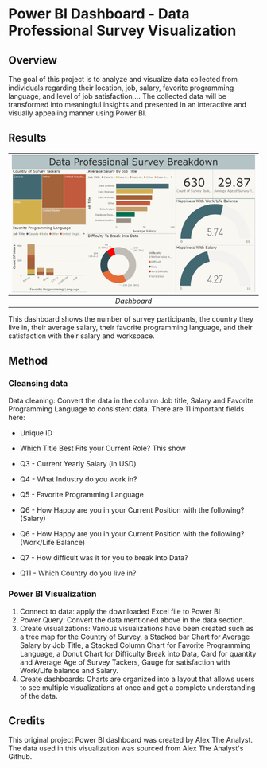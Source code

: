 # Power BI Dashboard - Data Professional Survey Visualization

## Overview
The goal of this project is to analyze and visualize data collected from individuals regarding their location, job, salary, favorite programming language, and level of job satisfaction,... The collected data will be transformed into meaningful insights and presented in an interactive and visually appealing manner using Power BI.


## Results

|![Dashboard](./images/Dashboard-PowerBI.png)|
| :--: |
| *Dashboard* |

This dashboard shows the number of survey participants, the country they live in, their average salary, their favorite programming language, and their satisfaction with their salary and workspace.

## Method

### Cleansing data

Data cleaning: Convert the data in the column Job title, Salary and Favorite Programming Language to consistent data.
There are 11 important fields here:

* Unique ID

* Which Title Best Fits your Current Role? This show 

* Q3 - Current Yearly Salary (in USD)

* Q4 - What Industry do you work in?

* Q5 - Favorite Programming Language

* Q6 - How Happy are you in your Current Position with the following? (Salary)

* Q6 - How Happy are you in your Current Position with the following? (Work/Life Balance)

* Q7 - How difficult was it for you to break into Data?

* Q11 - Which Country do you live in?

### Power BI Visualization

1. Connect to data: apply the downloaded Excel file to Power BI
2. Power Query: Convert the data mentioned above in the data section.
3. Create visualizations: Various visualizations have been created such as a tree map for the Country of Survey, a Stacked bar Chart for Average Salary by Job Title, a Stacked Column Chart for Favorite Programming Language, a Donut Chart for Difficulty Break into Data, Card for quantity and Average Age of Survey Tackers, Gauge for satisfaction with Work/Life balance and Salary.
4. Create dashboards: Charts are organized into a layout that allows users to see multiple visualizations at once and get a complete understanding of the data.

## Credits
This original project Power BI dashboard was created by Alex The Analyst. The data used in this visualization was sourced from Alex The Analyst's Github.